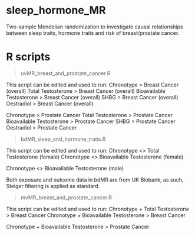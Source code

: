 # sleep_hormone_MR

Two-sample Mendelian randomization to investigate causal relationships between sleep traits, hormone traits and risk of breast/prostate cancer. 

# R scripts 
> uvMR_breast_and_prostate_cancer.R

This script can be edited and used to run:
Chronotype > Breast Cancer (overall)
Total Testosterone > Breast Cancer (overall)
Bioavailable Testosterone > Breast Cancer (overall)
SHBG > Breast Cancer (overall)
Oestradiol > Breast Cancer (overall)

Chronotype > Prostate Cancer
Total Testosterone > Prostate Cancer
Bioavailable Testosterone > Prostate Cancer
SHBG > Prostate Cancer
Oestradiol > Prostate Cancer

> bdMR_sleep_and_hormone_traits.R 

This script can be edited and used to run:
Chronotype <> Total Testosterone (female)
Chronotype <> Bioavailable Testosterone (female)

Chronotype <> Bioavailable Testosterone (male)

Both exposure and outcome data in bdMR are from UK Biobank, as such, Steiger filtering is applied as standard.

> mvMR_breast_and_prostate_cancer.R

This script can be edited and used to run:
Chronotype + Total Testosterone > Breast Cancer
Chronotype + Bioavailable Testosterone > Breast Cancer

Chronotype + Bioavailable Testosterone > Prostate Cancer

